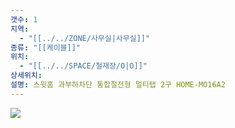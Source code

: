 ```yaml
---
갯수: 1
지역:
  - "[[../../ZONE/사무실|사무실]]"
종류: "[[케이블]]"
위치:
  - "[[../../SPACE/철재장/O|O]]"
상세위치: 
설명: 스윗홈 과부하차단 통합절전형 멀티탭 2구 HOME-MO16A2
---
```

![](http://192.168.50.22/devices/240831_IMG_0002.jpg)